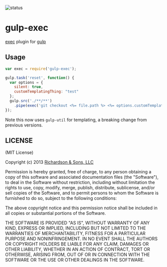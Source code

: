 ![status](https://secure.travis-ci.org/robrich/gulp-exec.png?branch=master)

gulp-exec
===========

[exec](http://nodejs.org/api/child_process.html#child_process_child_process_exec_command_options_callback) plugin for [gulp](https://github.com/wearefractal/gulp)

Usage
-----

```javascript
var exec = require('gulp-exec');

gulp.task('reset', function() {
  var options = {
    silent: true,
    customTemplatingThing: "test"
  };
  gulp.src('./**/**')
    .pipe(exec('git checkout <%= file.path %> <%= options.customTemplatingThing %>', options));
});
```

Note this now uses `gulp-util` for templating, a breaking change from previous versions.

LICENSE
-------

(MIT License)

Copyright (c) 2013 [Richardson & Sons, LLC](http://richardsonandsons.com/)

Permission is hereby granted, free of charge, to any person obtaining
a copy of this software and associated documentation files (the
"Software"), to deal in the Software without restriction, including
without limitation the rights to use, copy, modify, merge, publish,
distribute, sublicense, and/or sell copies of the Software, and to
permit persons to whom the Software is furnished to do so, subject to
the following conditions:

The above copyright notice and this permission notice shall be
included in all copies or substantial portions of the Software.

THE SOFTWARE IS PROVIDED "AS IS", WITHOUT WARRANTY OF ANY KIND,
EXPRESS OR IMPLIED, INCLUDING BUT NOT LIMITED TO THE WARRANTIES OF
MERCHANTABILITY, FITNESS FOR A PARTICULAR PURPOSE AND
NONINFRINGEMENT. IN NO EVENT SHALL THE AUTHORS OR COPYRIGHT HOLDERS BE
LIABLE FOR ANY CLAIM, DAMAGES OR OTHER LIABILITY, WHETHER IN AN ACTION
OF CONTRACT, TORT OR OTHERWISE, ARISING FROM, OUT OF OR IN CONNECTION
WITH THE SOFTWARE OR THE USE OR OTHER DEALINGS IN THE SOFTWARE.
